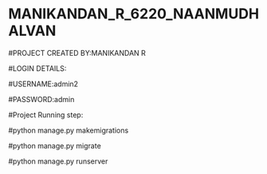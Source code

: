 # MANIKANDAN_R_6220_NAANMUDHALVAN

#PROJECT CREATED BY:MANIKANDAN R

#LOGIN DETAILS:

#USERNAME:admin2

#PASSWORD:admin

#Project Running step:

#python manage.py makemigrations

#python manage.py migrate

#python manage.py runserver
